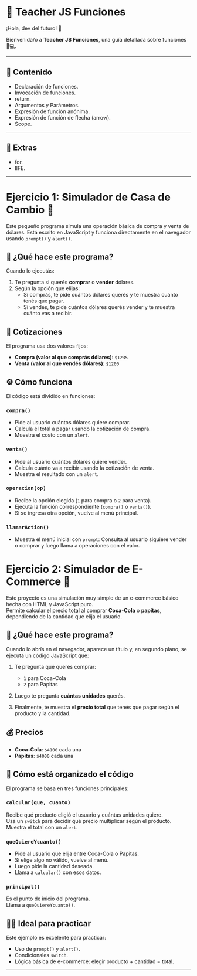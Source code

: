 # 🦄 Teacher JS Funciones

¡Hola, dev del futuro! 👋

Bienvenida/o a **Teacher JS Funciones**, una guía detallada sobre funciones 🎨💻.

---

## 📘 Contenido

- Declaración de funciones.
- Invocación de funciones.
- return.
- Argumentos y Parámetros.
- Expresión de función anónima.
- Expresión de función de flecha (arrow).
- Scope.

---

## 🚀 Extras

- for.
- IIFE.

---

# Ejercicio 1: Simulador de Casa de Cambio 💱

Este pequeño programa simula una operación básica de compra y venta de dólares. Está escrito en JavaScript y funciona directamente en el navegador usando `prompt()` y `alert()`.

## 🧠 ¿Qué hace este programa?

Cuando lo ejecutás:

1. Te pregunta si querés **comprar** o **vender** dólares.
2. Según la opción que elijas:
   - Si comprás, te pide cuántos dólares querés y te muestra cuánto tenés que pagar.
   - Si vendés, te pide cuántos dólares querés vender y te muestra cuánto vas a recibir.

## 💸 Cotizaciones

El programa usa dos valores fijos:

- **Compra (valor al que comprás dólares)**: `$1235`
- **Venta (valor al que vendés dólares)**: `$1200`

## ⚙️ Cómo funciona

El código está dividido en funciones:

### `compra()`

- Pide al usuario cuántos dólares quiere comprar.
- Calcula el total a pagar usando la cotización de compra.
- Muestra el costo con un `alert`.

### `venta()`

- Pide al usuario cuántos dólares quiere vender.
- Calcula cuánto va a recibir usando la cotización de venta.
- Muestra el resultado con un `alert`.

### `operacion(op)`

- Recibe la opción elegida (`1` para compra o `2` para venta).
- Ejecuta la función correspondiente (`compra()` o `venta()`).
- Si se ingresa otra opción, vuelve al menú principal.

### `llamarAction()`

- Muestra el menú inicial con `prompt`: Consulta al usuario siquiere vender o comprar y luego llama a operaciones con el valor.

# Ejercicio 2: Simulador de E-Commerce 🛒

Este proyecto es una simulación muy simple de un e-commerce básico hecha con HTML y JavaScript puro.  
Permite calcular el precio total al comprar **Coca-Cola** o **papitas**, dependiendo de la cantidad que elija el usuario.

## 🌟 ¿Qué hace este programa?

Cuando lo abrís en el navegador, aparece un título y, en segundo plano, se ejecuta un código JavaScript que:

1. Te pregunta qué querés comprar:

   - `1` para Coca-Cola
   - `2` para Papitas

2. Luego te pregunta **cuántas unidades** querés.
3. Finalmente, te muestra el **precio total** que tenés que pagar según el producto y la cantidad.

## 💰 Precios

- **Coca-Cola**: `$4100` cada una
- **Papitas**: `$4000` cada una

## 🧠 Cómo está organizado el código

El programa se basa en tres funciones principales:

### `calcular(que, cuanto)`

Recibe qué producto eligió el usuario y cuántas unidades quiere.  
Usa un `switch` para decidir qué precio multiplicar según el producto.  
Muestra el total con un `alert`.

### `queQuiereYcuanto()`

- Pide al usuario que elija entre Coca-Cola o Papitas.
- Si elige algo no válido, vuelve al menú.
- Luego pide la cantidad deseada.
- Llama a `calcular()` con esos datos.

### `principal()`

Es el punto de inicio del programa.  
Llama a `queQuiereYcuanto()`.

## 🧑‍💻 Ideal para practicar

Este ejemplo es excelente para practicar:

- Uso de `prompt()` y `alert()`.
- Condicionales `switch`.
- Lógica básica de e-commerce: elegir producto + cantidad = total.

---
